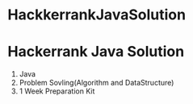 # HackkerrankJavaSolution
<h1> Hackerrank Java Solution</h1>
<ol>
<li>Java</li>
<li>Problem Sovling(Algorithm and DataStructure)</li>
<li>1 Week Preparation Kit</li>
</ol>
